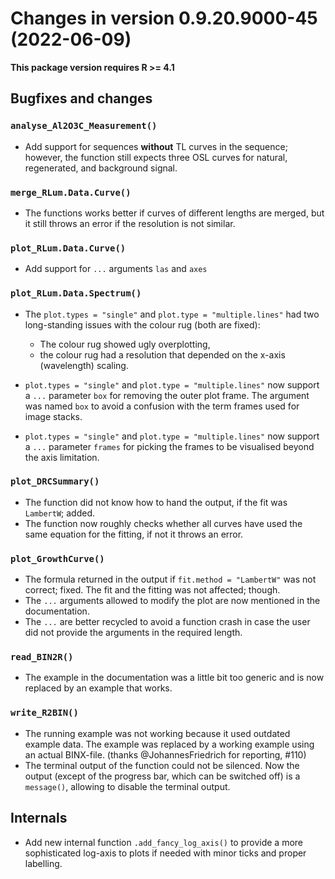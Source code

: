 




<!-- NEWS.md was auto-generated by NEWS.Rmd. Please DO NOT edit by hand!-->

# Changes in version 0.9.20.9000-45 (2022-06-09)

**This package version requires R \>= 4.1**

## Bugfixes and changes

### `analyse_Al2O3C_Measurement()`

-   Add support for sequences **without** TL curves in the sequence;
    however, the function still expects three OSL curves for natural,
    regenerated, and background signal.

### `merge_RLum.Data.Curve()`

-   The functions works better if curves of different lengths are
    merged, but it still throws an error if the resolution is not
    similar.

### `plot_RLum.Data.Curve()`

-   Add support for `...` arguments `las` and `axes`

### `plot_RLum.Data.Spectrum()`

-   The `plot.types = "single"` and `plot.type = "multiple.lines"` had
    two long-standing issues with the colour rug (both are fixed):

    -   The colour rug showed ugly overplotting,
    -   the colour rug had a resolution that depended on the x-axis
        (wavelength) scaling.

-   `plot.types = "single"` and `plot.type = "multiple.lines"` now
    support a `...` parameter `box` for removing the outer plot frame.
    The argument was named `box` to avoid a confusion with the term
    frames used for image stacks.

-   `plot.types = "single"` and `plot.type = "multiple.lines"` now
    support a `...` parameter `frames` for picking the frames to be
    visualised beyond the axis limitation.

### `plot_DRCSummary()`

-   The function did not know how to hand the output, if the fit was
    `LambertW`; added.
-   The function now roughly checks whether all curves have used the
    same equation for the fitting, if not it throws an error.

### `plot_GrowthCurve()`

-   The formula returned in the output if `fit.method = "LambertW"` was
    not correct; fixed. The fit and the fitting was not affected;
    though.
-   The `...` arguments allowed to modify the plot are now mentioned in
    the documentation.
-   The `...` are better recycled to avoid a function crash in case the
    user did not provide the arguments in the required length.

### `read_BIN2R()`

-   The example in the documentation was a little bit too generic and is
    now replaced by an example that works.

### `write_R2BIN()`

-   The running example was not working because it used outdated example
    data. The example was replaced by a working example using an actual
    BINX-file. (thanks @JohannesFriedrich for reporting, \#110)
-   The terminal output of the function could not be silenced. Now the
    output (except of the progress bar, which can be switched off) is a
    `message()`, allowing to disable the terminal output.

## Internals

-   Add new internal function `.add_fancy_log_axis()` to provide a more
    sophisticated log-axis to plots if needed with minor ticks and
    proper labelling.
